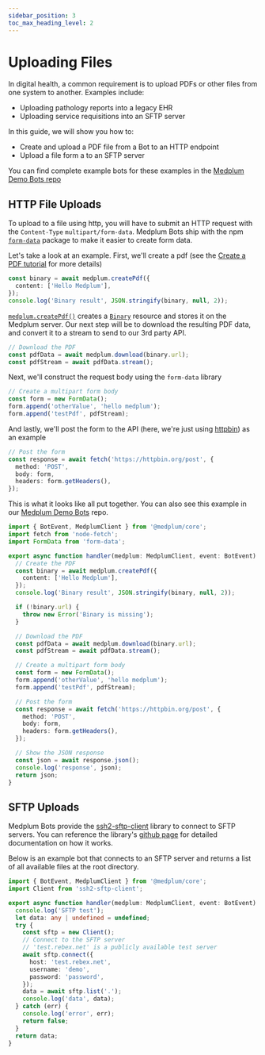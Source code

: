 ```yaml
---
sidebar_position: 3
toc_max_heading_level: 2
---
```


# Uploading Files

In digital health, a common requirement is to upload PDFs or other files from one system to another. Examples include:

- Uploading pathology reports into a legacy EHR
- Uploading service requisitions into an SFTP server

In this guide, we will show you how to:

- Create and upload a PDF file from a Bot to an HTTP endpoint
- Upload a file form a to an SFTP server

You can find complete example bots for these examples in the [Medplum Demo Bots repo](https://github.com/medplum/medplum-demo-bots)

## HTTP File Uploads

To upload to a file using http, you will have to submit an HTTP request with the `Content-Type` `multipart/form-data`. Medplum Bots ship with the npm [`form-data`](https://www.npmjs.com/package/form-data) package to make it easier to create form data.

Let's take a look at an example. First, we'll create a pdf (see the [Create a PDF tutorial](./creating-a-pdf) for more details)

```ts
const binary = await medplum.createPdf({
  content: ['Hello Medplum'],
});
console.log('Binary result', JSON.stringify(binary, null, 2));
```

[`medplum.createPdf()`](../../sdk/classes/MedplumClient#createpdf) creates a [`Binary`](../../api/fhir/resources/binary) resource and stores it on the Medplum server. Our next step will be to download the resulting PDF data, and convert it to a stream to send to our 3rd party API.

```ts
// Download the PDF
const pdfData = await medplum.download(binary.url);
const pdfStream = await pdfData.stream();
```

Next, we'll construct the request body using the `form-data` library

```ts
// Create a multipart form body
const form = new FormData();
form.append('otherValue', 'hello medplum');
form.append('testPdf', pdfStream);
```

And lastly, we'll post the form to the API (here, we're just using [httpbin](#)) as an example

```ts
// Post the form
const response = await fetch('https://httpbin.org/post', {
  method: 'POST',
  body: form,
  headers: form.getHeaders(),
});
```

This is what it looks like all put together. You can also see this example in our [Medplum Demo Bots](https://github.com/medplum/medplum-demo-bots/blob/main/src/examples/form-data-upload.ts) repo.

```ts
import { BotEvent, MedplumClient } from '@medplum/core';
import fetch from 'node-fetch';
import FormData from 'form-data';

export async function handler(medplum: MedplumClient, event: BotEvent): Promise<any> {
  // Create the PDF
  const binary = await medplum.createPdf({
    content: ['Hello Medplum'],
  });
  console.log('Binary result', JSON.stringify(binary, null, 2));

  if (!binary.url) {
    throw new Error('Binary is missing');
  }

  // Download the PDF
  const pdfData = await medplum.download(binary.url);
  const pdfStream = await pdfData.stream();

  // Create a multipart form body
  const form = new FormData();
  form.append('otherValue', 'hello medplum');
  form.append('testPdf', pdfStream);

  // Post the form
  const response = await fetch('https://httpbin.org/post', {
    method: 'POST',
    body: form,
    headers: form.getHeaders(),
  });

  // Show the JSON response
  const json = await response.json();
  console.log('response', json);
  return json;
}
```

## SFTP Uploads

Medplum Bots provide the [ssh2-sftp-client](https://www.npmjs.com/package/ssh2-sftp-client) library to connect to SFTP servers. You can reference the library's [github page](https://github.com/theophilusx/ssh2-sftp-client) for detailed documentation on how it works.

Below is an example bot that connects to an SFTP server and returns a list of all available files at the root directory.

```ts
import { BotEvent, MedplumClient } from '@medplum/core';
import Client from 'ssh2-sftp-client';

export async function handler(medplum: MedplumClient, event: BotEvent): Promise<any> {
  console.log('SFTP test');
  let data: any | undefined = undefined;
  try {
    const sftp = new Client();
    // Connect to the SFTP server
    // 'test.rebex.net' is a publicly available test server
    await sftp.connect({
      host: 'test.rebex.net',
      username: 'demo',
      password: 'password',
    });
    data = await sftp.list('.');
    console.log('data', data);
  } catch (err) {
    console.log('error', err);
    return false;
  }
  return data;
}
```
